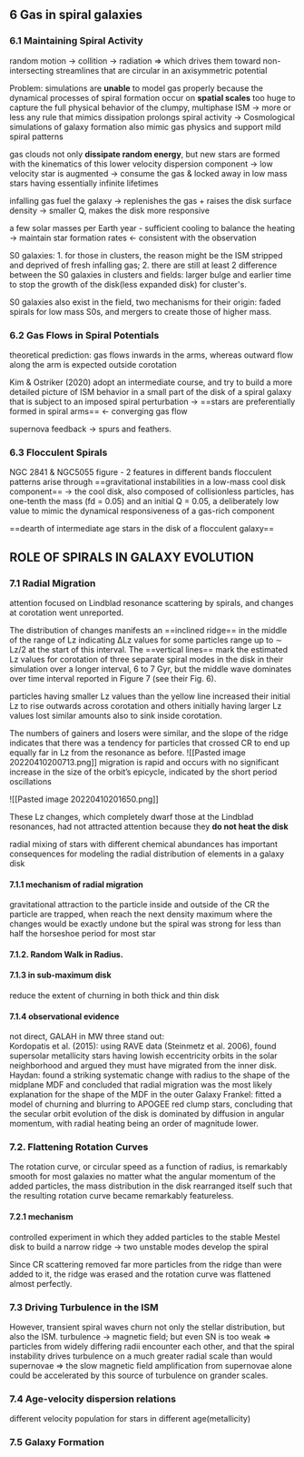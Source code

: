 ## 6 Gas in spiral galaxies
### 6.1  Maintaining Spiral Activity
random motion -> collition -> radiation =>  which drives them toward non-intersecting streamlines that are circular in an axisymmetric potential
  
  Problem:  simulations are **unable** to model gas properly  because the dynamical processes of spiral formation occur on **spatial scales** too huge  to capture the full physical behavior of the clumpy, multiphase ISM -> more or less any rule that mimics dissipation prolongs spiral activity ->  Cosmological simulations of galaxy formation also mimic gas physics and support mild spiral patterns
 
gas clouds not only **dissipate random energy**, but new stars are formed with the kinematics of this lower velocity dispersion component -> low velocity star is  augmented ->  consume the gas &  locked away in low mass stars having essentially infinite lifetimes

  infalling gas fuel the galaxy -> replenishes the gas + raises the disk surface density -> smaller Q, makes the disk more responsive

a few solar masses per Earth year - sufficient cooling to balance the heating -> maintain star formation rates <- consistent with the observation

S0 galaxies: 1. for those in clusters, the reason might be the ISM stripped and deprived of fresh infalling gas; 2. there are still at least 2 difference between the S0 galaxies in clusters and fields: larger bulge and earlier time to stop the growth of the disk(less expanded disk) for cluster's.

  S0 galaxies also exist in the field, two mechanisms for their origin: faded spirals for low mass S0s, and mergers to create those of higher mass.

### 6.2 Gas Flows in Spiral Potentials
theoretical prediction: gas flows inwards in the arms, whereas outward flow along the arm is expected outside corotation

   Kim & Ostriker (2020) adopt an intermediate course, and try to build a more detailed picture of ISM behavior in a small part of the disk of a spiral galaxy that is subject to an imposed spiral perturbation ->  ==stars are preferentially formed in spiral arms== <-  converging gas flow

supernova feedback ->  spurs and feathers.

### 6.3 Flocculent Spirals
NGC 2841 & NGC5055 figure - 2 features in different bands
flocculent patterns arise through ==gravitational instabilities in a low-mass cool disk component== ->  the cool disk, also composed of collisionless particles, has one-tenth the mass (fd = 0.05) and an initial Q = 0.05, a deliberately low value to mimic the dynamical responsiveness of a gas-rich component

==dearth of intermediate age stars in the disk of a flocculent galaxy==

## ROLE OF SPIRALS IN GALAXY EVOLUTION
### 7.1 Radial Migration
attention focused on Lindblad resonance scattering by spirals, and changes at corotation went unreported.

The distribution of changes manifests an ==inclined ridge== in the middle of the range of Lz indicating ∆Lz values for some particles range up to ∼ Lz/2 at the start of this interval. The ==vertical lines== mark the estimated Lz values for corotation of three separate spiral modes in the disk in their simulation over a longer interval, 6 to 7 Gyr, but the middle wave dominates over time interval reported in Figure 7 (see their Fig. 6). 

  particles having smaller Lz values than the yellow line increased their initial Lz to rise outwards across corotation
  and others initially having larger Lz values lost similar amounts also to sink inside corotation. 
  
The numbers of gainers and losers were similar, and the slope of the ridge indicates that there was a tendency for particles that crossed CR to end up equally far in Lz from the resonance as before.
![[Pasted image 20220410200713.png]]
migration is rapid and occurs with no significant increase in the size of the orbit’s epicycle, indicated by the short period oscillations

![[Pasted image 20220410201650.png]]

These Lz changes, which completely dwarf those at the Lindblad resonances, had not attracted attention because they **do not heat the disk**

radial mixing of stars with different chemical abundances has important consequences for modeling the radial distribution of elements in a galaxy disk

#### 7.1.1 mechanism of radial migration
gravitational attraction to the particle inside and outside of the CR
   the particle are trapped, when reach the next density maximum where the changes would be exactly undone
   but the spiral was strong for less than half the horseshoe period for most star

####  7.1.2. Random Walk in Radius.
#### 7.1.3 in sub-maximum disk
reduce the extent of churning in both thick and thin disk

#### 7.1.4 observational evidence
not direct, GALAH in MW
three stand out:  
    Kordopatis et al. (2015): using RAVE data (Steinmetz et al. 2006), found 
      supersolar metallicity stars having lowish eccentricity orbits in the solar neighborhood and argued they must have migrated from the inner disk.
	Haydan:  found a striking systematic change with radius to the shape of 
       the midplane MDF and concluded that radial migration was the most likely explanation for the shape of the MDF in the outer Galaxy
    Frankel:  fitted a model of churning and blurring to APOGEE red clump 
       stars, concluding that the secular orbit evolution of the disk is dominated by diffusion in angular momentum, with radial heating being an order of magnitude lower.

###  7.2. Flattening Rotation Curves
The rotation curve, or circular speed as a function of radius, is remarkably smooth for most galaxies 
no matter what the angular momentum of the added particles, the mass distribution in the disk rearranged itself such that the resulting rotation curve became remarkably featureless.

#### 7.2.1 mechanism 
controlled experiment in which they added particles to the stable Mestel disk to build a narrow ridge ->  two unstable modes develop the spiral

Since CR scattering removed far more particles from the ridge than were added to it, the ridge was erased and the rotation curve was flattened almost perfectly.

### 7.3 Driving Turbulence in the ISM
 However, transient spiral waves churn not only the stellar distribution, but also the ISM.
 turbulence -> magnetic field; but even SN is too weak
 =>  particles from widely differing radii encounter each other, and that the spiral instability drives turbulence on a much greater radial scale than would supernovae
 =>  the slow magnetic field amplification from supernovae alone could be accelerated by this source of turbulence on grander scales.

 ### 7.4 Age-velocity dispersion relations
 different velocity population for stars in different age(metallicity)

 ### 7.5  Galaxy Formation
 